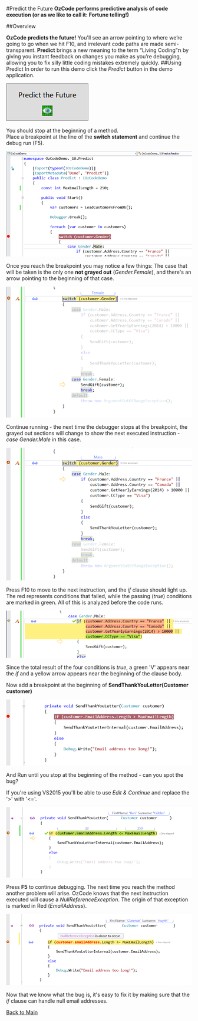 ﻿#Predict the Future
**OzCode performs predictive analysis of code execution (or as we like to call it: Fortune telling!)**

##Overview

**OzCode predicts the future!** You'll see an arrow pointing to where we’re going to go when we hit F10, and irrelevant code paths are made semi-transparent. **Predict** brings a new meaning to the term “Living Coding”ת by giving you instant feedback on changes you make as you’re debugging, allowing you to fix silly little coding mistakes extremely quickly.
##Using Predict
In order to run this demo click the _Predict_ button in the demo application.  

![Predict button](Resources/predictButton.PNG)

You should stop at the beginning of a method.  
Place a breakpoint at the line of the __switch statement__ and continue the debug run (F5).

![First breakpoint](Resources/firstBreakpoint.PNG)

Once you reach the breakpoint you may notice a few things:
The case that will be taken is the only one __not grayed out__ (_Gender.Female_), and there's an arrow pointing to the beginning of that case.

![Stopping at the first breakpoint](Resources/stopAtFirstBreakpoint.PNG)

Continue running - the next time the debugger stops at the breakpoint, the grayed out sections will change to show the next executed instruction - _case Gender.Male_ in this case.

![Stopping at the first breakpoint](Resources/stopAtFirstBreakpoint2.PNG)

Press F10 to move to the next instruction, and the _if_ clause should light up.
The red represents conditions that failed, while the passing (_true_) conditions are marked in green. All of this is analyzed before the code runs.

![Predict if statments](Resources/predictIfStatements.PNG)

Since the total result of the four conditions is _true_, a green 'V' appears near the _if_ and a yellow arrow appears near the beginning of the clause body.  

Now add a breakpoint at the beginning of __SendThankYouLetter(Customer customer)__

![Second breakpoint](Resources/secondBreakpoint.PNG)

And Run until you stop at the beginning of the method - can you spot the bug?

If you're using VS2015 you'll be able to use _Edit & Continue_ and replace the '>' with '<='. 

![Second bug fixed](Resources/secondBugFixed.PNG)

Press __F5__ to continue debugging. The next time you reach the method another problem will arise.
OzCode knows that the next instruction executed will cause a _NullReferenceException_. The origin of that exception is marked in Red (_EmailAddress_).

![Exception prediction](Resources/exceptionPrediction.PNG)

Now that we know what the bug is, it's easy to fix it by making sure that the _if_ clause can handle null email addresses.

 [Back to Main](../../README.md) 
